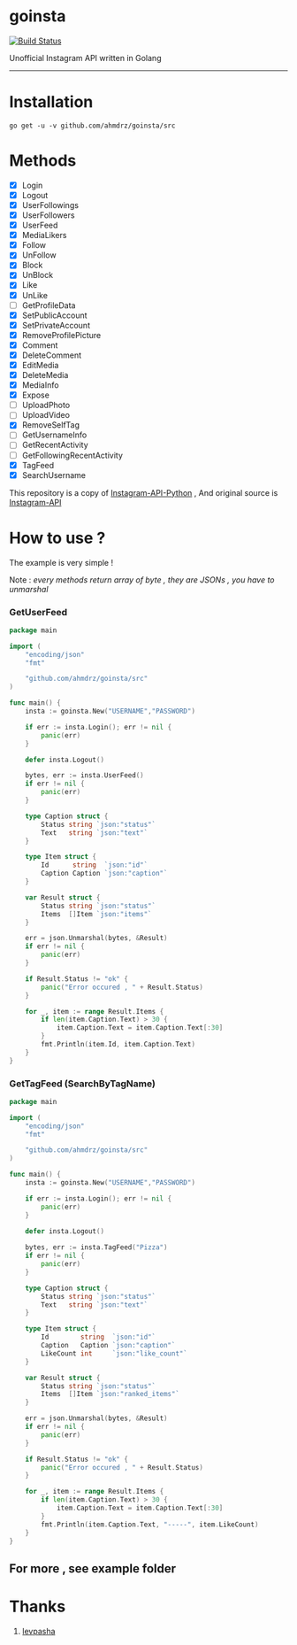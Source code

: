 # goinsta
[![Build Status](https://travis-ci.org/ahmdrz/goinsta.svg?branch=master)](https://travis-ci.org/ahmdrz/goinsta)

Unofficial Instagram API written in Golang

***

# Installation 

`go get -u -v github.com/ahmdrz/goinsta/src`

# Methods 

 - [x] Login
 - [x] Logout
 - [x] UserFollowings
 - [x] UserFollowers
 - [x] UserFeed
 - [x] MediaLikers
 - [x] Follow
 - [x] UnFollow
 - [x] Block
 - [x] UnBlock
 - [x] Like
 - [x] UnLike
 - [ ] GetProfileData
 - [x] SetPublicAccount
 - [x] SetPrivateAccount
 - [x] RemoveProfilePicture
 - [x] Comment
 - [x] DeleteComment
 - [x] EditMedia
 - [x] DeleteMedia
 - [x] MediaInfo
 - [x] Expose
 - [ ] UploadPhoto
 - [ ] UploadVideo
 - [x] RemoveSelfTag
 - [ ] GetUsernameInfo
 - [ ] GetRecentActivity
 - [ ] GetFollowingRecentActivity
 - [x] TagFeed
 - [x] SearchUsername

This repository is a copy of [Instagram-API-Python](https://github.com/LevPasha/Instagram-API-python) , And original source is [Instagram-API](https://github.com/mgp25/Instagram-API)

# How to use ?

The example is very simple !

Note : *every methods return array of byte , they are JSONs , you have to unmarshal*


### GetUserFeed

```go
package main

import (
	"encoding/json"
	"fmt"

	"github.com/ahmdrz/goinsta/src"
)

func main() {
	insta := goinsta.New("USERNAME","PASSWORD")

	if err := insta.Login(); err != nil {
		panic(err)
	}

    defer insta.Logout()

	bytes, err := insta.UserFeed()
	if err != nil {
		panic(err)
	}

	type Caption struct {
		Status string `json:"status"`
		Text   string `json:"text"`
	}

	type Item struct {
		Id      string  `json:"id"`
		Caption Caption `json:"caption"`
	}

	var Result struct {
		Status string `json:"status"`
		Items  []Item `json:"items"`
	}

	err = json.Unmarshal(bytes, &Result)
	if err != nil {
		panic(err)
	}

	if Result.Status != "ok" {
		panic("Error occured , " + Result.Status)
	}

	for _, item := range Result.Items {
		if len(item.Caption.Text) > 30 {
			item.Caption.Text = item.Caption.Text[:30]
		}
		fmt.Println(item.Id, item.Caption.Text)
	}
}
```

### GetTagFeed (SearchByTagName) 

```go
package main

import (
	"encoding/json"
	"fmt"

	"github.com/ahmdrz/goinsta/src"
)

func main() {
	insta := goinsta.New("USERNAME","PASSWORD")	

	if err := insta.Login(); err != nil {
		panic(err)
	}
	
	defer insta.Logout()

	bytes, err := insta.TagFeed("Pizza")
	if err != nil {
		panic(err)
	}

	type Caption struct {
		Status string `json:"status"`
		Text   string `json:"text"`
	}

	type Item struct {
		Id        string  `json:"id"`
		Caption   Caption `json:"caption"`
		LikeCount int     `json:"like_count"`
	}

	var Result struct {
		Status string `json:"status"`
		Items  []Item `json:"ranked_items"`
	}

	err = json.Unmarshal(bytes, &Result)
	if err != nil {
		panic(err)
	}

	if Result.Status != "ok" {
		panic("Error occured , " + Result.Status)
	}

	for _, item := range Result.Items {
		if len(item.Caption.Text) > 30 {
			item.Caption.Text = item.Caption.Text[:30]
		}
		fmt.Println(item.Caption.Text, "-----", item.LikeCount)
	}
}

```

## For more , see example folder

# Thanks

1. [levpasha](https://github.com/LevPasha)